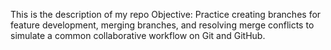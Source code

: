This is the description of my repo 
Objective: Practice creating branches for feature development, merging branches, and resolving merge conflicts to simulate a common collaborative workflow on Git and GitHub.
